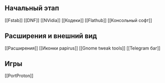 ## Начальный этап
[[Fstab]]
[[DNF]]
[[NVidia]]
[[Кодеки]]
[[Flathub]]
[[Консольный софт]]

## Расширения и внешний вид
[[Расширения]]
[[Иконки papirus]]
[[Gnome tweak tools]]
[[Telegram баг]]

## Игры
[[PortProton]]